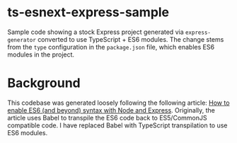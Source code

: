 # ts-esnext-express-sample

Sample code showing a stock Express project generated via `express-generator` converted to use TypeScript + ES6 modules. The change stems from the `type` configuration in the `package.json` file, which enables ES6 modules in the project.

# Background

This codebase was generated loosely following the following article: [How to enable ES6 (and beyond) syntax with Node and Express](https://www.freecodecamp.org/news/how-to-enable-es6-and-beyond-syntax-with-node-and-express-68d3e11fe1ab/). Originally, the article uses Babel to transpile the ES6 code back to ES5/CommonJS compatible code. I have replaced Babel with TypeScript transpilation to use ES6 modules.
